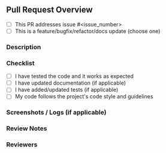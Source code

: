 ## Pull Request Overview

- [ ] This PR addresses issue #<issue_number>
- [ ] This is a feature/bugfix/refactor/docs update (choose one)

### Description

<!-- A brief description of what your PR does -->

### Checklist

- [ ] I have tested the code and it works as expected
- [ ] I have updated documentation (if applicable)
- [ ] I have added/updated tests (if applicable)
- [ ] My code follows the project's code style and guidelines

### Screenshots / Logs (if applicable)

<!-- Add screenshots or logs to help understand the change -->

### Review Notes

<!-- Mention areas you’d like feedback on, or reviewers to focus on -->

### Reviewers

<!-- Tag specific people for review if needed -->
